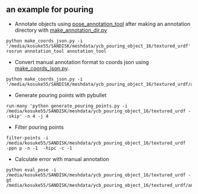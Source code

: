 ## an example for pouring

- Annotate objects using [pose_annotation_tool](https://github.com/kosuke55/pose_annotation_tool) after making an annotation directory with [make_annotation_dir.py](https://github.com/kosuke55/pose_annotation_tool/blob/master/utils/make_annotation_dir.py)

```
python make_coords_json.py -i '/media/kosuke55/SANDISK/meshdata/ycb_pouring_object_16/textured_urdf'
rosrun annotation_tool annotation_tool
```
- Convert manual annotation format to coords json using [make_coords_json.py](https://github.com/kosuke55/pose_annotation_tool/blob/master/utils/make_coords_json.py).
```
python make_coords_json.py -i '/media/kosuke55/SANDISK/meshdata/ycb_pouring_object_16/textured_urdf/annotation_obj'
```

- Generate pouring points with pybullet
```
run-many 'python generate_pouring_points.py -i /media/kosuke55/SANDISK/meshdata/ycb_pouring_object_16/textured_urdf --skip' -n 4 -j 4
```

- Filter pouring points
```
filter-points -i /media/kosuke55/SANDISK/meshdata/ycb_pouring_object_16/textured_urdf  -ppn p -n -1  -hipc -c -1
```

- Calculate error with manual annotation
```
python eval_pose -i /media/kosuke55/SANDISK/meshdata/ycb_pouring_object_16/textured_urdf -gt /media/kosuke55/SANDISK/meshdata/ycb_pouring_object_16/textured_urdf/annotation_obj
```
